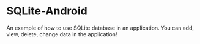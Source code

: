 # SQLite-Android

An example of how to use SQLite database in an application. You can add, view, delete, change data in the application!
